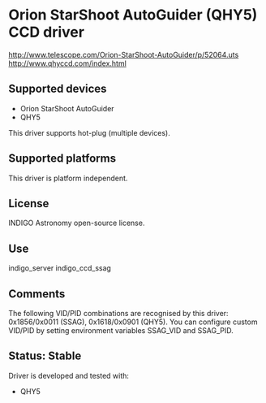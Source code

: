 # Orion StarShoot AutoGuider (QHY5) CCD driver

http://www.telescope.com/Orion-StarShoot-AutoGuider/p/52064.uts
http://www.qhyccd.com/index.html

## Supported devices

* Orion StarShoot AutoGuider
* QHY5

This driver supports hot-plug (multiple devices).

## Supported platforms

This driver is platform independent.

## License

INDIGO Astronomy open-source license.

## Use

indigo_server indigo_ccd_ssag

## Comments

The following VID/PID combinations are recognised by this driver: 0x1856/0x0011 (SSAG), 0x1618/0x0901 (QHY5). 
You can configure custom VID/PID by setting environment variables SSAG_VID and SSAG_PID.

## Status: Stable

Driver is developed and tested with:
* QHY5
